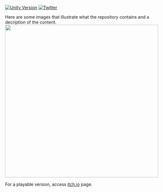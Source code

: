 [![Unity Version](https://img.shields.io/badge/Unity-2022.3.62f1%2B-blue.svg)](https://unity3d.com/get-unity/download)
[![Twitter](https://img.shields.io/twitter/follow/ycarowr.svg?label=Follow@ycarowr&style=social)](https://twitter.com/intent/follow?screen_name=ycarowr)


Here are some images that illustrate what the repository contains and a decription of the content. 
<img width="500" height="500" src="https://github.com/ycarowr/GraphNodeTool/blob/master/Assets/Publish/islands.gif">

For a playable version, access [itch.io](https://ycarowr.itch.io/graphworldmaptool) page.

